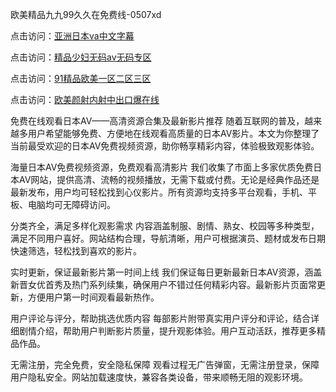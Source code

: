 欧美精品九九99久久在免费线-0507xd


点击访问：<a href="https://gsd-agv.pages.dev/">亚洲日本va中文字幕</a>

点击访问：<a href="https://bsdf-5f5.pages.dev/">精品少妇无码av无码专区</a>

点击访问：<a href="https://tfda.pages.dev/">91精品欧美一区二区三区</a>

点击访问：<a href="https://rtj-3zo.pages.dev/">欧美颜射内射中出口爆在线</a>

 免费在线观看日本AV——高清资源合集及最新影片推荐
随着互联网的普及，越来越多用户希望能够免费、方便地在线观看高质量的日本AV影片。本文为你整理了当前最受欢迎的日本AV免费视频资源，助你畅享精彩内容，体验极致观影体验。

海量日本AV免费视频资源，免费观看高清影片
我们收集了市面上多家优质免费日本AV网站，提供高清、流畅的视频播放，无需下载或付费。无论是经典作品还是最新发布，用户均可轻松找到心仪影片。所有资源均支持多平台观看，手机、平板、电脑均可无障碍访问。

分类齐全，满足多样化观影需求
内容涵盖制服、剧情、熟女、校园等多种类型，满足不同用户喜好。网站结构合理，导航清晰，用户可根据演员、题材或发布日期快速筛选，轻松找到喜欢的影片。

实时更新，保证最新影片第一时间上线
我们保证每日更新最新日本AV资源，涵盖新晋女优首秀及热门系列续集，确保用户不错过任何精彩内容。最新影片页面常更新，方便用户第一时间观看最新热作。

用户评论与评分，帮助挑选优质内容
每部影片附带真实用户评分和评论，结合详细剧情介绍，帮助用户判断影片质量，提升观影体验。用户互动活跃，推荐更多精品作品。

无需注册，完全免费，安全隐私保障
观看过程无广告弹窗，无需注册登录，保障用户隐私安全。网站加载速度快，兼容各类设备，带来顺畅无阻的观影环境。

<span style="display:none;">[Canonical link](https://github.com/7749xduan/33510 ）</span>
